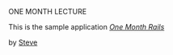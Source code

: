ONE MONTH LECTURE

This is the sample application
[*One Month Rails*](http://onemonthrails.com)

by [Steve](http://instagram.com)